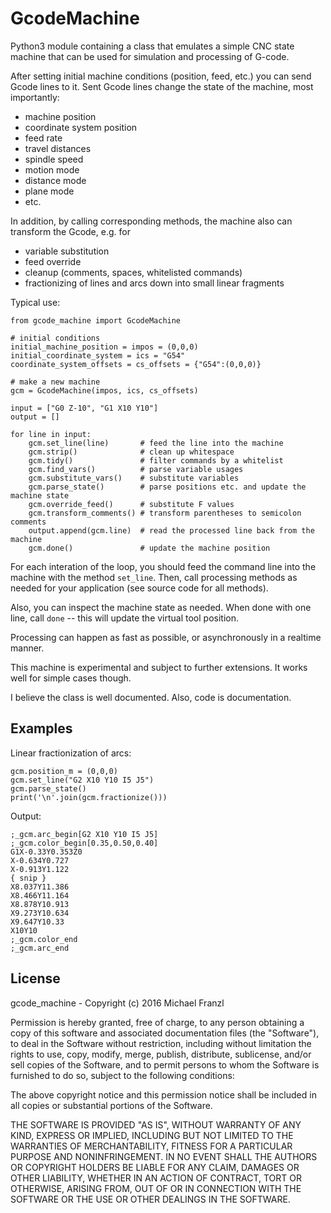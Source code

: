 # GcodeMachine

Python3 module containing a class that emulates a simple CNC state machine
that can be used for simulation and processing of G-code.

After setting initial machine conditions (position, feed, etc.)
you can send Gcode lines to it. Sent Gcode lines change the state
of the machine, most importantly:

* machine position
* coordinate system position
* feed rate
* travel distances
* spindle speed
* motion mode
* distance mode
* plane mode
* etc.

In addition, by calling corresponding methods, the machine also can
transform the Gcode, e.g. for

* variable substitution
* feed override
* cleanup (comments, spaces, whitelisted commands)
* fractionizing of lines and arcs down into small linear fragments


Typical use:

    from gcode_machine import GcodeMachine
    
    # initial conditions
    initial_machine_position = impos = (0,0,0)
    initial_coordinate_system = ics = "G54"
    coordinate_system_offsets = cs_offsets = {"G54":(0,0,0)}
    
    # make a new machine
    gcm = GcodeMachine(impos, ics, cs_offsets)
    
    input = ["G0 Z-10", "G1 X10 Y10"]
    output = []
    
    for line in input:
        gcm.set_line(line)       # feed the line into the machine
        gcm.strip()              # clean up whitespace
        gcm.tidy()               # filter commands by a whitelist
        gcm.find_vars()          # parse variable usages
        gcm.substitute_vars()    # substitute variables
        gcm.parse_state()        # parse positions etc. and update the machine state
        gcm.override_feed()      # substitute F values
        gcm.transform_comments() # transform parentheses to semicolon comments
        output.append(gcm.line)  # read the processed line back from the machine
        gcm.done()               # update the machine position

For each interation of the loop, you should feed the command line
into the machine with the method `set_line`. Then, call processing
methods as needed for your application (see source code for all methods).

Also, you can inspect the machine state as needed.
When done with one line, call `done` -- this will update the virtual tool position.

Processing can happen as fast as possible, or asynchronously in a realtime manner.

This machine is experimental and subject to further extensions. It works well for simple cases though.

I believe the class is well documented. Also, code is documentation.


## Examples

Linear fractionization of arcs:

    gcm.position_m = (0,0,0)
    gcm.set_line("G2 X10 Y10 I5 J5")
    gcm.parse_state()
    print('\n'.join(gcm.fractionize()))
    
Output: 

    ;_gcm.arc_begin[G2 X10 Y10 I5 J5]
    ;_gcm.color_begin[0.35,0.50,0.40]
    G1X-0.33Y0.353Z0
    X-0.634Y0.727
    X-0.913Y1.122
    { snip }
    X8.037Y11.386
    X8.466Y11.164
    X8.878Y10.913
    X9.273Y10.634
    X9.647Y10.33
    X10Y10
    ;_gcm.color_end
    ;_gcm.arc_end


## License

gcode_machine - Copyright (c) 2016 Michael Franzl

Permission is hereby granted, free of charge, to any person obtaining a
copy of this software and associated documentation files (the "Software"),
to deal in the Software without restriction, including without limitation
the rights to use, copy, modify, merge, publish, distribute, sublicense,
and/or sell copies of the Software, and to permit persons to whom the
Software is furnished to do so, subject to the following conditions:

The above copyright notice and this permission notice shall be included
in all copies or substantial portions of the Software.

THE SOFTWARE IS PROVIDED "AS IS", WITHOUT WARRANTY OF ANY KIND, EXPRESS
OR IMPLIED, INCLUDING BUT NOT LIMITED TO THE WARRANTIES OF MERCHANTABILITY,
FITNESS FOR A PARTICULAR PURPOSE AND NONINFRINGEMENT. IN NO EVENT SHALL
THE AUTHORS OR COPYRIGHT HOLDERS BE LIABLE FOR ANY CLAIM, DAMAGES OR
OTHER LIABILITY, WHETHER IN AN ACTION OF CONTRACT, TORT OR OTHERWISE,
ARISING FROM, OUT OF OR IN CONNECTION WITH THE SOFTWARE OR THE USE OR
OTHER DEALINGS IN THE SOFTWARE.